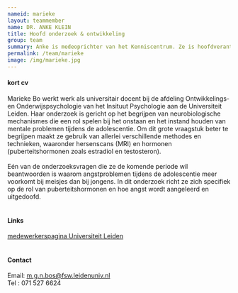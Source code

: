 ```yaml
---
nameid: marieke
layout: teammember
name: DR. ANKE KLEIN
title: Hoofd onderzoek & ontwikkeling
group: team
summary: Anke is medeoprichter van het Kenniscentrum. Ze is hoofdverantwoordelijk voor al het onderzoek en ontwikkeling binnen het kenniscentrum. Daarnaast is ze universitair hoofddocent bij de afdeling Ontwikkelings- en Onderwijspychologie aan de universiteit Leiden.
permalink: /team/marieke
image: /img/marieke.jpg
---
```




#### kort cv
Marieke Bo werkt werk als universitair docent bij de afdeling Ontwikkelings- en Onderwijspsychologie van het Insituut 
Psychologie aan de Universiteit Leiden. Haar onderzoek is gericht op het begrijpen van neurobiologische mechanismes die een rol spelen bij het 
onstaan en het instand houden van mentale problemen tijdens de adolescentie. Om dit grote vraagstuk beter te begrijpen maakt ze gebruik van allerlei 
verschillende methodes en technieken, waaronder hersenscans (MRI) en hormonen (puberteitshormonen zoals estradiol en testosteron). 
<br>
<br>
Eén van de onderzoeksvragen die ze de komende periode wil beantwoorden is waarom angstproblemen tijdens de adolescentie meer voorkomt bij meisjes dan bij jongens. 
In dit onderzoek richt ze zich specifiek op de rol van puberteitshormonen en hoe angst wordt aangeleerd en uitgedoofd. 
<br>
<br>

#### Links
[medewerkerspagina Universiteit Leiden](https://www.universiteitleiden.nl/medewerkers/marieke-bos#tab-1)
<br>
<br>

#### Contact
Email: m.g.n.bos@fsw.leidenuniv.nl
<br>
Tel : 071 527 6624


